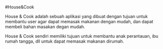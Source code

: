 #House&Cook

House & Cook adalah sebuah aplikasi yang dibuat dengan tujuan untuk membantu user agar dapat memasak makanan dengan mudah, dan dapat membeli bahan masakan degan mudah.

House & Cook sendiri memiliki tujuan untuk membantu anak perantauan, ibu rumah tangga, dll untuk dapat memasak makanan dirumah.
